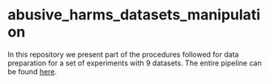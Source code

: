 # abusive_harms_datasets_manipulation

In this repository we present part of the procedures followed for data preparation for a set of experiments with 9 datasets.
The entire pipeline can be found [here](https://github.com/paulafortuna/IP-M_abusive_models_generalize).
